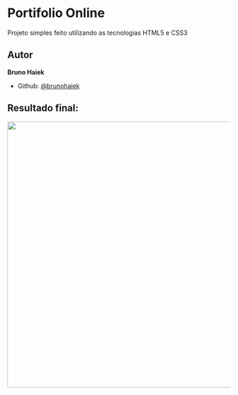 # Portifolio Online
Projeto simples feito utilizando as tecnologias HTML5 e CSS3

## Autor
**Bruno Haiek**
- Github: [@brunohaiek](https://github.com/brunohaiek)

## Resultado final:
<img src="https://user-images.githubusercontent.com/86637923/166554674-5d2fbd32-0555-45d1-ac00-6f29a08b65ae.png" width="600px"/>

